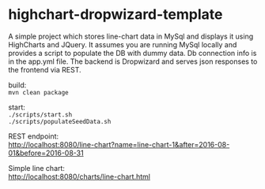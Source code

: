 # highchart-dropwizard-template

A simple project which stores line-chart data in MySql and displays it using HighCharts and JQuery. It assumes you are running MySql locally and provides a script to populate the DB with dummy data. Db connection info is in the app.yml file. The backend is Dropwizard and serves json responses to the frontend via REST.

build:<br />
`mvn clean package`

start:<br/>
`./scripts/start.sh`<br/>
`./scripts/populateSeedData.sh`


REST endpoint:<br/>
<http://localhost:8080/line-chart?name=line-chart-1&after=2016-08-01&before=2016-08-31>

Simple line chart:<br/>
<http://localhost:8080/charts/line-chart.html>

